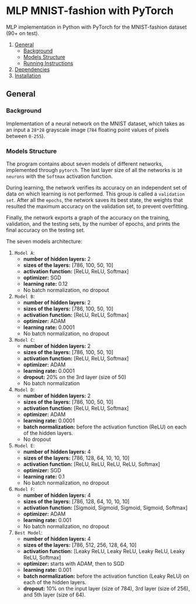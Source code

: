 # MLP MNIST-fashion with PyTorch
MLP implementation in Python with PyTorch for the MNIST-fashion dataset (90+ on test).

1. [General](#General)
    - [Background](#background)
    - [Models Structure](https://github.com/tomershay100/MLP-MNIST-fashion-with-PyTorch/blob/main/README.md#models-structure)
    - [Running Instructions](https://github.com/tomershay100/MLP-MNIST-fashion-with-PyTorch/blob/main/README.md#running-instructions)
2. [Dependencies](#dependencies) 
3. [Installation](#installation)

## General

### Background
Implementation of a neural network on the MNIST dataset, which takes as an input a ``28*28`` grayscale image (``784`` floating point values of pixels between ``0-255``).

### Models Structure
The program contains about seven models of different networks, implemented through ``pytorch``. The last layer size of all the networks is ``10 neurons`` with the ``Softmax`` activation function.

During learning, the network verifies its accuracy on an independent set of data on which learning is not performed. This group is called a ``validation set``. After all the ``epochs``, the network saves its best state, the weights that resulted the maximum accuracy on the validation set, to prevent overfitting.

Finally, the network exports a graph of the accuracy on the training, validation, and the testing sets, by the number of epochs, and prints the final accuracy on the testing set.

The seven models architecture:
1. ``Model A``:
	* **number of hidden layers:** 2
	* **sizes of the layers:** [786, 100, 50, 10]
	* **activation function:** [ReLU, ReLU, Softmax]
	* **optimizer:** SGD
	* **learning rate:** 0.12
	* No batch normalization, no dropout
2. ``Model B``:
	* **number of hidden layers:** 2
	* **sizes of the layers:** [786, 100, 50, 10]
	* **activation function:** [ReLU, ReLU, Softmax]
	* **optimizer:** ADAM
	* **learning rate:** 0.0001
	* No batch normalization, no dropout
3. ``Model C``:
	* **number of hidden layers:** 2
	* **sizes of the layers:** [786, 100, 50, 10]
	* **activation function:** [ReLU, ReLU, Softmax]
	* **optimizer:** ADAM
	* **learning rate:** 0.0001
	* **dropout:** 20% on the 3rd layer (size of 50)
	* No batch normalization
4. ``Model D``:
	* **number of hidden layers:** 2
	* **sizes of the layers:** [786, 100, 50, 10]
	* **activation function:** [ReLU, ReLU, Softmax]
	* **optimizer:** ADAM
	* **learning rate:** 0.0001
	* **batch normalization:** before the activation function (ReLU) on each of the hidden layers.
	* No dropout
5. ``Model E``:
	* **number of hidden layers:** 4
	* **sizes of the layers:** [786, 128, 64, 10, 10, 10]
	* **activation function:** [ReLU, ReLU, ReLU, ReLU, Softmax]
	* **optimizer:** SGD
	* **learning rate:** 0.1
	* No batch normalization, no dropout
6. ``Model F``:
	* **number of hidden layers:** 4
	* **sizes of the layers:** [786, 128, 64, 10, 10, 10]
	* **activation function:** [Sigmoid, Sigmoid, Sigmoid, Sigmoid, Softmax]
	* **optimizer:** ADAM
	* **learning rate:** 0.001
	* No batch normalization, no dropout
7. ``Best Model``:
	* **number of hidden layers:** 4
	* **sizes of the layers:** [786, 512, 256, 128, 64, 10]
	* **activation function:** [Leaky ReLU, Leaky ReLU, Leaky ReLU, Leaky ReLU, Softmax]
	* **optimizer:** starts with ADAM, then to SGD
	* **learning rate:** 0.001
	* **batch normalization:** before the activation function (Leaky ReLU) on each of the hidden layers.
	* **dropout:** 10% on the input layer (size of 784), 3rd layer (size of 256), and 5th layer (size of 64).
